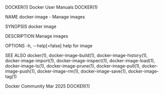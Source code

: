 DOCKER(1)							      Docker User Manuals							     DOCKER(1)

NAME
       docker-image - Manage images

SYNOPSIS
       docker image

DESCRIPTION
       Manage images

OPTIONS
       -h, --help[=false]      help for image

SEE ALSO
       docker(1),  docker-image-build(1),  docker-image-history(1), docker-image-import(1), docker-image-inspect(1), docker-image-load(1), docker-image-ls(1),
       docker-image-prune(1), docker-image-pull(1), docker-image-push(1), docker-image-rm(1), docker-image-save(1), docker-image-tag(1)

Docker Community							   Mar 2025								     DOCKER(1)
